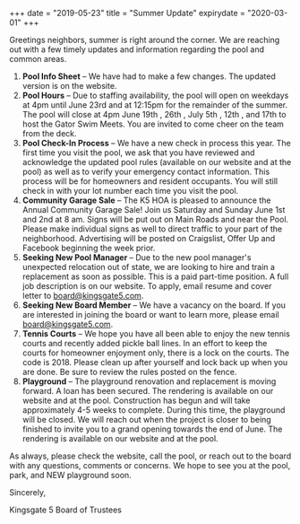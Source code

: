 +++
date = "2019-05-23"
title = "Summer Update"
expirydate = "2020-03-01"
+++

Greetings neighbors, summer is right around the corner. We are reaching out with a few timely updates and information regarding the pool and common areas.

1. **Pool Info Sheet** – We have had to make a few changes. The updated version is on the
website.
2. **Pool Hours** – Due to staffing availability, the pool will open on weekdays at 4pm until June 23rd and at 12:15pm for the remainder of the summer. The pool will close at 4pm June 19th , 26th , July 5th , 12th , and 17th to host the Gator Swim Meets. You are invited to come cheer on the team from the deck.
3. **Pool Check-In Process** – We have a new check in process this year. The first time you visit the pool, we ask that you have reviewed and acknowledge the updated pool rules (available on our website and at the pool) as well as to verify your emergency contact information. This process will be for homeowners and resident occupants. You will still check in with your lot number each time you visit the pool.
4. **Community Garage Sale** – The K5 HOA is pleased to announce the Annual Community Garage Sale! Join us Saturday and Sunday June 1st and 2nd at 8 am. Signs will be put out on Main Roads and near the Pool. Please make individual signs as well to direct traffic to your part of the neighborhood. Advertising will be posted on Craigslist, Offer Up and Facebook beginning the week prior.  
5. **Seeking New Pool Manager** – Due to the new pool manager's unexpected relocation out of state, we are looking to hire and train a replacement as soon as possible. This is a paid part-time position. A full job description is on our website. To apply, email resume and cover letter to board@kingsgate5.com.
6. **Seeking New Board Member** – We have a vacancy on the board. If you are interested in joining the board or want to learn more, please email board@kingsgate5.com.
7. **Tennis Courts** – We hope you have all been able to enjoy the new tennis courts and recently added pickle ball lines. In an effort to keep the courts for homeowner enjoyment only, there is a lock on the courts. The code is 2018. Please clean up after yourself and lock back up when you are done. Be sure to review the rules posted on the fence.
8. **Playground** – The playground renovation and replacement is moving forward. A loan has been secured. The rendering is available on our website and at the pool.  Construction has begun and will take approximately 4-5 weeks to complete. During this time, the playground will be closed. We will reach out when the project is closer to being finished to invite you to a grand opening towards the end of June. The rendering is available on our website and at the pool.

As always, please check the website, call the pool, or reach out to the board with any questions, comments or concerns. We hope to see you at the pool, park, and NEW playground soon.

Sincerely,

Kingsgate 5 Board of Trustees
